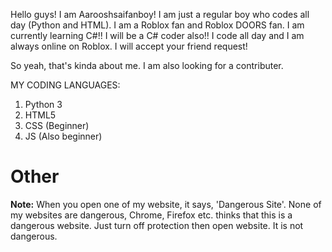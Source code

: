 Hello guys! I am Aarooshsaifanboy! I am just a regular boy who codes all day (Python and HTML). I am a Roblox fan and Roblox DOORS fan.
I am currently learning C#!! I will be a C# coder also!! I code all day and I am always online on Roblox. I will accept your friend request!

So yeah, that's kinda about me.
I am also looking for a contributer.

MY CODING LANGUAGES:
1. Python 3
2. HTML5
3. CSS (Beginner)
4. JS (Also beginner)

# Other
**Note:** When you open one of my website, it says, 'Dangerous Site'. None of my websites are dangerous, Chrome, Firefox etc. thinks that this is a dangerous website. Just turn off protection then open website. It is not dangerous.
